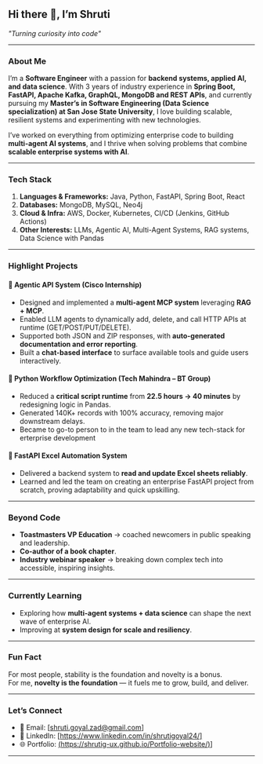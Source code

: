 

## Hi there 👋, I’m Shruti  

*"Turning curiosity into code"*  

---

###  About Me  
I’m a **Software Engineer** with a passion for **backend systems, applied AI, and data science**. With 3 years of industry experience in **Spring Boot, FastAPI, Apache Kafka, GraphQL, MongoDB and REST APIs**, and currently pursuing my **Master’s in Software Engineering (Data Science specialization) at San Jose State University**, I love building scalable, resilient systems and experimenting with new technologies.  

I’ve worked on everything from optimizing enterprise code to building **multi-agent AI systems**, and I thrive when solving problems that combine **scalable enterprise systems with AI**.  

---

### Tech Stack  
1) **Languages & Frameworks:** Java, Python, FastAPI, Spring Boot, React 
2) **Databases:**  MongoDB, MySQL, Neo4j
3) **Cloud & Infra:** AWS, Docker, Kubernetes, CI/CD (Jenkins, GitHub Actions)  
4) **Other Interests:** LLMs, Agentic AI, Multi-Agent Systems, RAG systems, Data Science with Pandas  

---

### Highlight Projects  

#### 🔹 Agentic API System (Cisco Internship)  
- Designed and implemented a **multi-agent MCP system** leveraging **RAG + MCP**.  
- Enabled LLM agents to dynamically add, delete, and call HTTP APIs at runtime (GET/POST/PUT/DELETE).  
- Supported both JSON and ZIP responses, with **auto-generated documentation and error reporting**.  
- Built a **chat-based interface** to surface available tools and guide users interactively.  

#### 🔹 Python Workflow Optimization (Tech Mahindra – BT Group)  
- Reduced a **critical script runtime** from **22.5 hours → 40 minutes** by redesigning logic in Pandas.  
- Generated 140K+ records with 100% accuracy, removing major downstream delays.  
- Became to go-to person to in the team to lead any new tech-stack for erterprise development

#### 🔹 FastAPI Excel Automation System  
- Delivered a backend system to **read and update Excel sheets reliably**.  
- Learned and led the team on creating an enterprise FastAPI project from scratch, proving adaptability and quick upskilling.  

---

### Beyond Code  
- **Toastmasters VP Education** → coached newcomers in public speaking and leadership.  
- **Co-author of a book chapter**.  
- **Industry webinar speaker** → breaking down complex tech into accessible, inspiring insights.  

---

### Currently Learning  
- Exploring how **multi-agent systems + data science** can shape the next wave of enterprise AI.  
- Improving at **system design for scale and resiliency**.  

---

### Fun Fact  
For most people, stability is the foundation and novelty is a bonus.  
For me, **novelty is the foundation** — it fuels me to grow, build, and deliver.  

---

### Let’s Connect  
- 📧 Email: [shruti.goyal.zad@gmail.com]  
- 💼 LinkedIn: [https://www.linkedin.com/in/shrutigoyal24/]  
- 🌐 Portfolio: [(https://shrutig-ux.github.io/Portfolio-website/)](https://shrutig-ux.github.io/Portfolio-website/)]  

---
